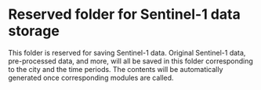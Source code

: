 # Reserved folder for Sentinel-1 data storage
This folder is reserved for saving Sentinel-1 data. Original Sentinel-1 data, pre-processed data, and more, will all be saved in this folder corresponding to the city and the time periods. The contents will be automatically generated once corresponding modules are called.

